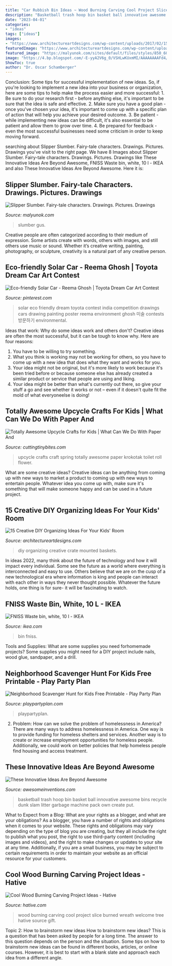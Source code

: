 ```yaml
---
title: "Car Rubbish Bin Ideas ~ Wood Burning Carving Cool Project Slice Burned Wreath Welcome Tree Hative Source Gift"
description: "Basketball trash hoop bin basket ball innovative awesome bins recycle dunk slam litter garbage machine pack own create put"
date: "2023-04-01"
categories:
- "ideas"
tags: ["ideas"]
images:
- "https://www.architectureartdesigns.com/wp-content/uploads/2017/02/15-Creative-DIY-Organizing-Ideas-For-Your-Kids-Room-6.jpg"
featuredImage: "https://www.architectureartdesigns.com/wp-content/uploads/2017/02/15-Creative-DIY-Organizing-Ideas-For-Your-Kids-Room-6.jpg"
featured_image: "https://malyunok.com/sites/default/files/styles/850_600/public/malunok/slipper_slumber_0.jpg?itok=yDMlje9E"
image: "https://4.bp.blogspot.com/-E-yyA2V6g_0/VSHLwKUxmMI/AAAAAAAAFd4/xUoPQNSiCAc/s1600/UpcycleCrafts1.jpg"
ShowToc: true
author: "Dr. Oscar Schamberger"
---
```



Conclusion: Some tips for successful implementation of new ideas.
So, if you're looking to implement a new idea into your business or organization, here are some tips to help make the process easier and more successful: 1. Be sure to do your research first - before anything else, it's important to be sure that the idea is safe and effective. 2. Make sure you have a good plan - once you've chosen your idea, it's important to come up with a specific plan of action that will help you achieve your desired outcome. 3. Be patient - while implementing new ideas can be difficult, it's also essential to be patient and allow them to grow over time. 4. Be prepared for feedback - even the most successful businesses need some criticism in order to keep moving forward. 
	

		
searching about Slipper Slumber. Fairy-tale characters. Drawings. Pictures. Drawings you've visit to the right page. We have 8 Images about Slipper Slumber. Fairy-tale characters. Drawings. Pictures. Drawings like These Innovative Ideas Are Beyond Awesome, FNISS Waste bin, white, 10 l - IKEA and also These Innovative Ideas Are Beyond Awesome. Here it is:
		
    
## Slipper Slumber. Fairy-tale Characters. Drawings. Pictures. Drawings

<img loading=lazy src="https://malyunok.com/sites/default/files/styles/850_600/public/malunok/slipper_slumber_0.jpg?itok=yDMlje9E" onerror="this.onerror=null;this.src='https://tse2.mm.bing.net/th?id=OIP.W2cvLzKpsKDrBWdoyKP9SAHaFj&amp;pid=15.1';" alt="Slipper Slumber. Fairy-tale characters. Drawings. Pictures. Drawings">

_Source: malyunok.com_

>slumber gus. 

	

Creative people are often categorized according to their medium of expression. Some artists create with words, others with images, and still others use music or sound. Whether it’s creative writing, painting, photography, or sculpture, creativity is a natural part of any creative person.

    
## Eco-friendly Solar Car - Reema Ghosh | Toyota Dream Car Art Contest

<img loading=lazy src="https://s-media-cache-ak0.pinimg.com/736x/79/96/2b/79962bec235f2cc8740d1df736cc84c3.jpg" onerror="this.onerror=null;this.src='https://tse4.mm.bing.net/th?id=OIP.NbRhU0f8Y26bodrlGUNhZgHaFH&amp;pid=15.1';" alt="Eco-friendly Solar Car - Reema Ghosh | Toyota Dream Car Art Contest">

_Source: pinterest.com_

>solar eco friendly dream toyota contest india competition drawings cars drawing painting poster reema environment ghosh 미술 contests 방문하기 environmental. 

	

Ideas that work: Why do some ideas work and others don't?
Creative ideas are often the most successful, but it can be tough to know why. Here are four reasons:
1. You have to be willing to try something.
2. What you think is working may not be working for others, so you have to come up with a new idea that does what they want and works for you.
3. Your idea might not be original, but it's more likely to work because it's been tried before or because someone else has already created a similar product or service that people are using and liking.
4. Your idea might be better than what's currently out there, so give your stuff a go and see whether it works or not – even if it doesn't quite fit the mold of what everyoneelse is doing!

    
## Totally Awesome Upcycle Crafts For Kids | What Can We Do With Paper And

<img loading=lazy src="https://4.bp.blogspot.com/-E-yyA2V6g_0/VSHLwKUxmMI/AAAAAAAAFd4/xUoPQNSiCAc/s1600/UpcycleCrafts1.jpg" onerror="this.onerror=null;this.src='https://tse1.mm.bing.net/th?id=OIP.E5cNPQrboWMzphjYN_OtQQHaHa&amp;pid=15.1';" alt="Totally Awesome Upcycle Crafts for Kids | What Can We Do With Paper And">

_Source: cuttingtinybites.com_

>upcycle crafts craft spring totally awesome paper krokotak toilet roll flower. 

	

What are some creative ideas?
Creative ideas can be anything from coming up with new ways to market a product to coming up with new ways to entertain people. Whatever idea you come up with, make sure it's something that will make someone happy and can be used in a future project.

    
## 15 Creative DIY Organizing Ideas For Your Kids&#039; Room

<img loading=lazy src="https://www.architectureartdesigns.com/wp-content/uploads/2017/02/15-Creative-DIY-Organizing-Ideas-For-Your-Kids-Room-6.jpg" onerror="this.onerror=null;this.src='https://tse2.mm.bing.net/th?id=OIP.eMnb_bBas-WZ7UySKgWIogHaJ3&amp;pid=15.1';" alt="15 Creative DIY Organizing Ideas For Your Kids&#039; Room">

_Source: architectureartdesigns.com_

>diy organizing creative crate mounted baskets. 

	

In ideas 2022, many think about the future of technology and how it will impact every individual. Some see the future as a world where everything is interconnected and easy to use. Others believe that we are on the cusp of a new technological era where information is king and people can interact with each other in ways they never thought possible. Whatever the future holds, one thing is for sure- it will be fascinating to watch.

    
## FNISS Waste Bin, White, 10 L - IKEA

<img loading=lazy src="https://www.ikea.com/sa/en/images/products/fniss-waste-bin-white__0711299_pe728137_s5.jpg" onerror="this.onerror=null;this.src='https://tse4.mm.bing.net/th?id=OIP.mLonkjjnmuyws3fzcT4Y-QHaHa&amp;pid=15.1';" alt="FNISS Waste bin, white, 10 l - IKEA">

_Source: ikea.com_

>bin fniss. 

	

Tools and Supplies: What are some supplies you need forhomemade projects?
Some supplies you might need for a DIY project include nails, wood glue, sandpaper, and a drill.

    
## Neighborhood Scavenger Hunt For Kids Free Printable - Play Party Plan

<img loading=lazy src="https://www.playpartyplan.com/wp-content/uploads/2020/05/neighborhood-scavenger-hunt-1-of-4-1024x1536.jpg" onerror="this.onerror=null;this.src='https://tse1.mm.bing.net/th?id=OIP.0wtKiBR0tCwKTFIvW6uWjAHaLH&amp;pid=15.1';" alt="Neighborhood Scavenger Hunt for Kids Free Printable - Play Party Plan">

_Source: playpartyplan.com_

>playpartyplan. 

	

2. Problem:
How can we solve the problem of homelessness in America?
There are many ways to address homelessness in America. One way is to provide funding for homeless shelters and services. Another way is to create or increase employment opportunities for homeless people. Additionally, we could work on better policies that help homeless people find housing and access treatment.

    
## These Innovative Ideas Are Beyond Awesome

<img loading=lazy src="http://www.awesomeinventions.com/wp-content/uploads/2014/11/basketball-bin.jpg" onerror="this.onerror=null;this.src='https://tse1.mm.bing.net/th?id=OIP.vE3Nz-KVY6z9wZ_ajRMZDAHaJ5&amp;pid=15.1';" alt="These Innovative Ideas Are Beyond Awesome">

_Source: awesomeinventions.com_

>basketball trash hoop bin basket ball innovative awesome bins recycle dunk slam litter garbage machine pack own create put. 

	

What to Expect from a Blog: What are your rights as a blogger, and what are your obligations?
As a blogger, you have a number of rights and obligations when it comes to your website. These rights and obligations may vary depending on the type of blog you are creating, but they all include the right to publish what you post, the right to use third-party content (including images and videos), and the right to make changes or updates to your site at any time. Additionally, if you are a small business, you may be subject to certain requirements in order to maintain your website as an official resource for your customers.

    
## Cool Wood Burning Carving Project Ideas - Hative

<img loading=lazy src="https://hative.com/wp-content/uploads/2015/01/wood-burning/8-wood-burning.jpg" onerror="this.onerror=null;this.src='https://tse4.mm.bing.net/th?id=OIP.R9YOx_XnbwpileyAGgzsEgHaHp&amp;pid=15.1';" alt="Cool Wood Burning Carving Project Ideas - Hative">

_Source: hative.com_

>wood burning carving cool project slice burned wreath welcome tree hative source gift. 

	

Topic 2: How to brainstorm new ideas
How to brainstorm new ideas? This is a question that has been asked by people for a long time. The answer to this question depends on the person and the situation. Some tips on how to brainstorm new ideas can be found in different books, articles, or online courses. However, it is best to start with a blank slate and approach each idea from a different angle.

